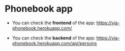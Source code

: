 # Phonebook app

- You can check the **frontend** of the app: https://via-phonebook.herokuapp.com/

- You can check the **backend** of the app: https://via-phonebook.herokuapp.com/api/persons
